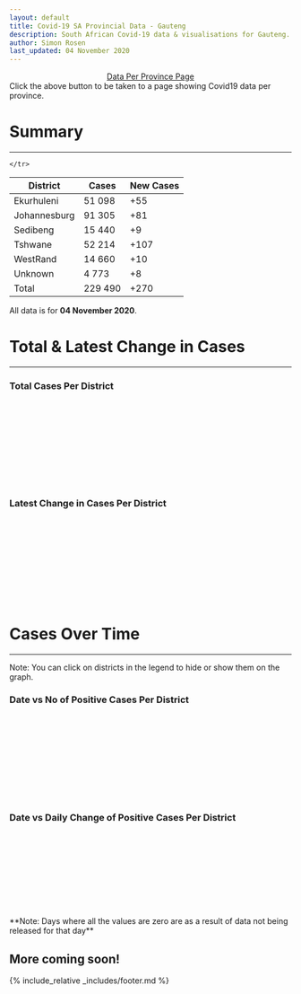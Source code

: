 ```yaml
---
layout: default
title: Covid-19 SA Provincial Data - Gauteng
description: South African Covid-19 data & visualisations for Gauteng. <br>Contains data for confirmed cases, tests, recoveries, deaths & active cases.
author: Simon Rosen
last_updated: 04 November 2020
---
```

<center><a href="/provinces" class="btn alt_btn_col">Data Per Province Page</a></center> 
Click the above button to be taken to a page showing Covid19 data per province. 

# Summary
___

<table>
<thead>
	<tr class="header">
		<th>District</th>
		<th>Cases</th>
		<th>New Cases</th>

	</tr>
</thead>
<tbody>
	<tr>
		<td class="index" markdown="span">Ekurhuleni</td>
		<td  markdown="span">51 098</td>
		<td  markdown="span">+55</td>
	</tr>
	<tr>
		<td class="index" markdown="span">Johannesburg</td>
		<td  markdown="span">91 305</td>
		<td  markdown="span">+81</td>
	</tr>
	<tr>
		<td class="index" markdown="span">Sedibeng</td>
		<td  markdown="span">15 440</td>
		<td  markdown="span">+9</td>
	</tr>
	<tr>
		<td class="index" markdown="span">Tshwane</td>
		<td  markdown="span">52 214</td>
		<td  markdown="span">+107</td>
	</tr>
	<tr>
		<td class="index" markdown="span">WestRand</td>
		<td  markdown="span">14 660</td>
		<td  markdown="span">+10</td>
	</tr>
	<tr>
		<td class="index" markdown="span">Unknown</td>
		<td  markdown="span">4 773</td>
		<td  markdown="span">+8</td>
	</tr>
	<tr>
		<td class="index total" markdown="span">Total</td>
		<td class="total" markdown="span">229 490</td>
		<td class="total" markdown="span">+270</td>
	</tr>
</tbody>
</table>

All data is for **04 November 2020**.

# Total & Latest Change in Cases

___

### Total Cases Per District
<div class="iframeDiv" align="center">
    <iframe class="lazy pieChart" data-src="tot_cases_per_district_gp.html" scrolling="no" frameborder="0"></iframe>
</div>

### Latest Change in Cases Per District
<div class="iframeDiv" align="center">
    <iframe class="lazy pieChart" data-src="latest_change_cases_per_district_gp.html" scrolling="no" frameborder="0"></iframe>
</div>

# Cases Over Time

___
Note: You can click on districts in the legend to hide or show them on the graph.
### Date vs No of Positive Cases Per District
<div class="iframeDiv" align="center">
    <iframe class="lazy" data-src="date_vs_cases_per_district_gp.html" scrolling="no" frameborder="0"></iframe>
</div>

### Date vs Daily Change of Positive Cases Per District
<div class="iframeDiv" align="center">
    <iframe class="lazy" data-src="date_vs_daily_cases_per_district_gp.html" scrolling="no" frameborder="0"></iframe>
</div>
**Note: Days where all the values are zero are as a result of data not being released for that day**

## More coming soon!

{% include_relative _includes/footer.md %}